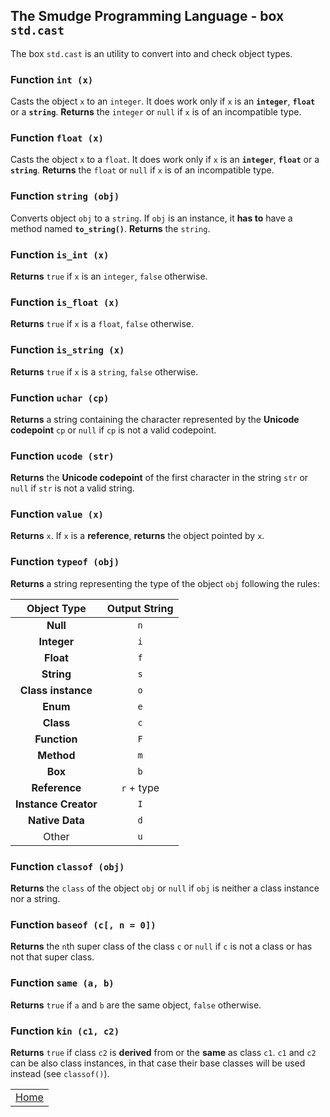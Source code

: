 ## The Smudge Programming Language - box `std.cast`
The box `std.cast` is an utility to convert into and
check object types.

### Function `int (x)`
Casts the object `x` to an `integer`.
It does work only if `x` is an **`integer`**, **`float`** or a **`string`**.
**Returns** the `integer` or `null` if `x` is of an incompatible type.

### Function `float (x)`
Casts the object `x` to a `float`.
It does work only if `x` is an **`integer`**, **`float`** or a **`string`**.
**Returns** the `float` or `null` if `x` is of an incompatible type.

### Function `string (obj)`
Converts object `obj` to a `string`.
If `obj` is an instance, it **has to** have a method named **`to_string()`**.
**Returns** the `string`.

### Function `is_int (x)`
**Returns** `true` if `x` is an `integer`, `false` otherwise.

### Function `is_float (x)`
**Returns** `true` if `x` is a `float`, `false` otherwise.

### Function `is_string (x)`
**Returns** `true` if `x` is a `string`,
`false` otherwise.

### Function `uchar (cp)`
**Returns** a string containing the character represented by the **Unicode codepoint** `cp` or `null` if `cp` is not a valid codepoint.

### Function `ucode (str)`
**Returns** the **Unicode codepoint** of the first character in the string `str` or `null` if `str` is not a valid string.

### Function `value (x)`
**Returns** `x`. If `x` is a **reference**, **returns** the object pointed by `x`.

### Function `typeof (obj)`
**Returns** a string representing the type of the object `obj` following the rules:

| Object Type | Output String |
|:--:|:--:|
| **Null** | `n` |
| **Integer** | `i` |
| **Float** | `f` |
| **String** | `s` |
| **Class instance** | `o` |
| **Enum** | `e` |
| **Class** | `c` |
| **Function** | `F` |
| **Method** | `m` |
| **Box** | `b` |
| **Reference** | `r` + type |
| **Instance Creator** | `I` |
| **Native Data** | `d` |
| Other | `u` |

### Function `classof (obj)`
**Returns** the `class` of the object `obj` or `null` if `obj` is neither a class instance nor a string.

### Function `baseof (c[, n = 0])`
**Returns** the `n`th super class of the class `c` or `null` if `c` is not a class or has not that super class.

### Function `same (a, b)`
**Returns** `true` if `a` and `b` are the same object, `false` otherwise.

### Function `kin (c1, c2)`
**Returns** `true` if class `c2` is **derived** from or the **same** as class `c1`. `c1` and `c2` can be also class instances, in that case their base classes will be used instead (see `classof()`).

||
|:---:|
| [Home](https://smudgelang.github.io/smudge/) |
